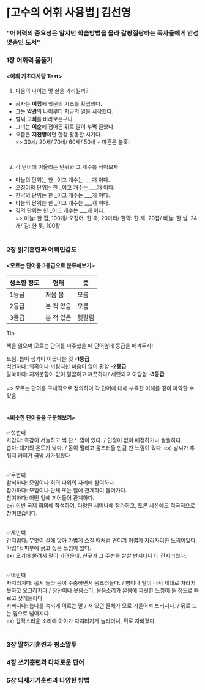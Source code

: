 # ⌈고수의 어휘 사용법⌋  김선영

### "어휘력의 중요성은 알지만 학습방법을 몰라 갈팡질팡하는 독자들에게 안성맞춤인 도서"


### 1장 어휘력 몸풀기

#### <어휘 기초대사량 Test>
1. 다음의 나이는 몇 살을 가리킬까?
- 공자는 **이립**에 학문의 기초를 확립했다.
- 그는 **약관**의 나이부터 지금의 일을 시작했다.
- 벌써 **고희**를 바라보는구나
- 그녀는 **이순**에 접어든 뒤로 말이 부쩍 줄었다.
- 요즘은 **지천명**이면 한창 활동할 시기다. <br>
  => 30세/ 20세/ 70세/ 60세/ 50세 + 마흔은 불혹!
 
<br>

2. 각 단어에 어울리는 단위와 그 개수를 적어보자
- 마늘의 단위는 한 _이고 개수는 ___개 이다.
- 오징어의 단위는 한 _이고 개수는 ___개 이다.
- 한약의 단위는 한 _이고 개수는 ___개 이다.
- 바늘의 단위는 한 _이고 개수는 ___개 이다.
- 김의 단위는 한 _이고 개수는 ___개 이다. <br>
 => 마늘: 한 접, 100개/ 오징어: 한 축, 20마리/ 한약: 한 제, 20첩/ 바늘: 한 쌈, 24개/ 김: 한 톳, 100장 <br><br>


### 2장 읽기훈련과 어휘민감도 <br>
 #### <모르는 단어를 3등급으로 분류해보기>

|생소한 정도 |형태|뜻|              
|--|--|--|
|1등급|처음 봄|모름|
|2등급|본 적 있음|모름| 
|3등급|본 적 있음|헷갈림| <br>

 > [!TIP]
 > 책을 읽으며 모르는 단어를 마주했을 때 단어옆에 등급을 매겨두자! <br>

드팀: 틈이 생기어 어긋나는 것 -**1등급** <br>
석연하다: 의혹이나 꺼림칙한 마음이 없이 환함 -**2등급** <br>
말쑥하다: 지저분함이 없이 말끔하고 꺠끗하다/ 세련되고 아담함 -**3등급** <br> <br>
=> 모르는 단어를 구체적으로 정의하며 각 단어에 대해 부족한 이해를 깊이 파악할 수 있음 <br><br>

#### <비슷한 단어들을 구분해보기>
✅첫번째 <br>
차갑다: 촉감이 서늘하고 썩 찬 느낌이 있다. / 인정이 없이 매정하거나 쌀쌀하다. <br>
춥다: 대기의 온도가 낮다. / 몸이 떨리고 움츠러들 만큼 찬 느낌이 있다.
ex) 날씨가 추워져 커피가 금방 차가워졌다 <br><br>

✅두번째 <br>
참석하다: 모임이나 회의 따위의 자리에 참여하다.<br>
참가하다: 모임이나 단체 또는 일에 관계하여 들어가다.<br>
참여하다: 어떤 일에 끼어들어 관계하다.<br>
ex) 이번 국제 회의에 참석하여, 다양한 세미나에 참가하고, 토론 세션에도 적극적으로 참여했습니다.<br><br>

✅세번째 <br>
간지럽다: 무엇이 살에 닿아 가볍게 스칠 때처럼 견디기 어렵게 자리자리한 느낌이있다.<br>
가렵다: 피부에 긁고 싶은 느낌이 있다.<br>
ex) 모기에 물려서 팔이 가려운데, 친구가 그 주변을 살살 만지더니 더 간지러웠다.<br><br>

✅네번째 <br>
자지러지다: 몹시 놀라 몸이 주춤하면서 움츠러들다. / 병이나 탈이 나서 제대로 자라지 못하고 오그라지다./ 장단이나 웃음소리, 울음소리가 온몸에 짜릿한 느낌이 들 정도로 빠르고 잦게들리다<br>
자빠지다:  눕다를 속되게 이르는 말 / 서 있던 물체가 모로 기울어져 쓰러지다. / 뒤로 또는 옆으로 넘어지다. <br>
ex) 갑작스러운 소리에 아이가 자지러지게 놀라더니, 뒤로 자빠졌다. <br><br>





### 3장 말하기훈련과 평소말투

### 4장 쓰기훈련과 다채로운 단어

### 5장 되새기기훈련과 다양한 방법

